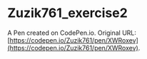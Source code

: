 # Zuzik761_exercise2

A Pen created on CodePen.io. Original URL: [https://codepen.io/Zuzik761/pen/XWRoxev](https://codepen.io/Zuzik761/pen/XWRoxev).


